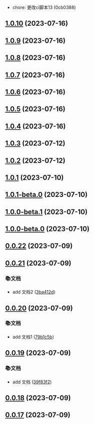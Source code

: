 

* chore: 更改ci脚本13 (0cb0388)

## [1.0.10](https://github.com/MissNanLan/virutal-list-demo/compare/1.0.9...1.0.10) (2023-07-16)

## [1.0.9](https://github.com/MissNanLan/virutal-list-demo/compare/1.0.8...1.0.9) (2023-07-16)

## [1.0.8](https://github.com/MissNanLan/virutal-list-demo/compare/1.0.7...1.0.8) (2023-07-16)

## [1.0.7](https://github.com/MissNanLan/virutal-list-demo/compare/1.0.6...1.0.7) (2023-07-16)

## [1.0.6](https://github.com/MissNanLan/virutal-list-demo/compare/1.0.5...1.0.6) (2023-07-16)

## [1.0.5](https://github.com/MissNanLan/virutal-list-demo/compare/1.0.3...1.0.5) (2023-07-16)

## [1.0.4](https://github.com/MissNanLan/virutal-list-demo/compare/1.0.3...1.0.4) (2023-07-16)

## [1.0.3](https://github.com/MissNanLan/virutal-list-demo/compare/1.0.2...1.0.3) (2023-07-12)

## [1.0.2](https://github.com/MissNanLan/virutal-list-demo/compare/1.0.1...1.0.2) (2023-07-12)

## [1.0.1](https://github.com/MissNanLan/virutal-list-demo/compare/0.0.22...1.0.1) (2023-07-10)

## [1.0.1-beta.0](https://github.com/MissNanLan/virutal-list-demo/compare/0.0.22...1.0.1-beta.0) (2023-07-10)

## [1.0.0-beta.1](https://github.com/MissNanLan/virutal-list-demo/compare/0.0.22...1.0.0-beta.1) (2023-07-10)

## [1.0.0-beta.0](https://github.com/MissNanLan/virutal-list-demo/compare/0.0.22...1.0.0-beta.0) (2023-07-10)

## [0.0.22](https://github.com/MissNanLan/virutal-list-demo/compare/0.0.21...0.0.22) (2023-07-09)

## [0.0.21](https://github.com/MissNanLan/virutal-list-demo/compare/0.0.20...0.0.21) (2023-07-09)


### 📚文档

* add 文档2 ([3ba412d](https://github.com/MissNanLan/virutal-list-demo/commit/3ba412daabb8e5cc10c7ddd83aeb786d047b931f))

## [0.0.20](https://github.com/MissNanLan/virutal-list-demo/compare/0.0.19...0.0.20) (2023-07-09)


### 📚文档

* add 文档1 ([79b1c5b](https://github.com/MissNanLan/virutal-list-demo/commit/79b1c5bdfb1df2f52be177b77638a63c28dd5c20))

## [0.0.19](https://github.com/MissNanLan/virutal-list-demo/compare/0.0.17...0.0.19) (2023-07-09)


### 📚文档

* add 文档 ([39f83f2](https://github.com/MissNanLan/virutal-list-demo/commit/39f83f2e3fbac84d3b646c894b37088c526c2104))

## [0.0.18](https://github.com/MissNanLan/virutal-list-demo/compare/0.0.17...0.0.18) (2023-07-09)

## [0.0.17](https://github.com/MissNanLan/virutal-list-demo/compare/0.0.15...0.0.17) (2023-07-09)
